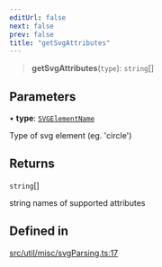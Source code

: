 ```yaml
---
editUrl: false
next: false
prev: false
title: "getSvgAttributes"
---
```


> **getSvgAttributes**(`type`): `string`[]

## Parameters

• **type**: [`SVGElementName`](/api/type-aliases/svgelementname/)

Type of svg element (eg. 'circle')

## Returns

`string`[]

string names of supported attributes

## Defined in

[src/util/misc/svgParsing.ts:17](https://github.com/fabricjs/fabric.js/blob/c093e29e73123dafcfa091ff4d5e04e690bb796e/src/util/misc/svgParsing.ts#L17)
